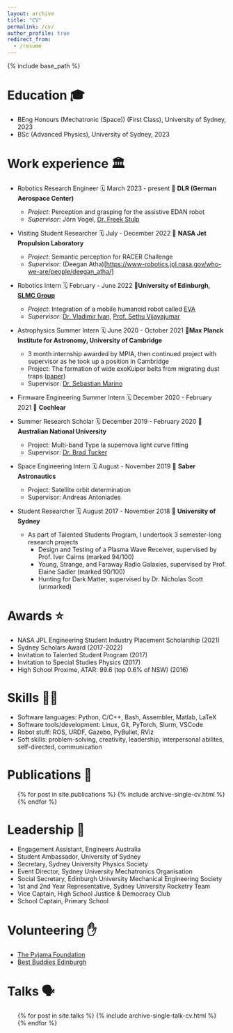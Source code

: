 ```yaml
---
layout: archive
title: "CV"
permalink: /cv/
author_profile: true
redirect_from:
  - /resume
---
```


{% include base_path %}

Education 🎓
======
* BEng Honours (Mechatronic (Space)) (First Class), University of Sydney, 2023
* BSc (Advanced Physics), University of Sydney, 2023

Work experience 🏛️
======
* Robotics Research Engineer 🗓️ March 2023 - present 📍 **DLR (German Aerospace Center)**
  * _Project_: Perception and grasping for the assistive EDAN robot
  * _Supervisor_: Jörn Vogel, [Dr. Freek Stulp](http://www.freekstulp.net/)

* Visiting Student Researcher 🗓️ July - December 2022 📍 **NASA Jet Propulsion Laboratory**
  * _Project_: Semantic perception for RACER Challenge
  * _Supervisor_: (Deegan Atha)[https://www-robotics.jpl.nasa.gov/who-we-are/people/deegan_atha/]

* Robotics Intern 🗓️ February - June 2022 📍**University of Edinburgh, [SLMC Group](https://web.inf.ed.ac.uk/slmc)**
  * _Project_: Integration of a mobile humanoid robot called [EVA](https://youtu.be/nMkcBbofDY0)
  * _Supervisor_: [Dr. Vladimir Ivan](https://vladimirivan.wordpress.com/), [Prof. Sethu Vijayajumar](https://homepages.inf.ed.ac.uk/svijayak/)

* Astrophysics Summer Intern 🗓️ June 2020 - October 2021 📍**Max Planck Institute for Astronomy, University of Cambridge**
  * 3 month internship awarded by MPIA, then continued project with supervisor as he took up a position in Cambridge 
  * Project: The formation of wide exoKuiper belts from migrating dust traps ([paper](https://arxiv.org/pdf/2110.04007.pdf))
  * Supervisor: [Dr. Sebastian Marino](https://sebamarino.github.io/)

* Firmware Engineering Summer Intern 🗓️ December 2020 - February 2021 📍 **Cochlear**

* Summer Research Scholar 🗓️ December 2019 - February 2020 📍 **Australian National University**
  * Project: Multi-band Type Ia supernova light curve fitting
  * Supervisor: [Dr. Brad Tucker](https://www.mso.anu.edu.au/~brad/)
  
* Space Engineering Intern 🗓️ August - November 2019 📍 **Saber Astronautics**
  * Project: Satellite orbit determination
  * Supervisor: Andreas Antoniades

* Student Researcher 🗓️ August 2017 - November 2018 📍 **University of Sydney**
  * As part of Talented Students Program, I undertook 3 semester-long research projects
    * Design and Testing of a Plasma Wave Receiver, supervised by Prof. Iver Cairns (marked 94/100)
    * Young, Strange, and Faraway Radio Galaxies, supervised by Prof. Elaine Sadler (marked 90/100)
    * Hunting for Dark Matter, supervised by Dr. Nicholas Scott (unmarked)

Awards ⭐
======
* NASA JPL Engineering Student Industry Placement Scholarship (2021)
* Sydney Scholars Award (2017-2022)
* Invitation to Talented Student Program (2017)
* Invitation to Special Studies Physics (2017)
* High School Proxime, ATAR: 99.6 (top 0.6% of NSW) (2016)

Skills 👩‍💻
======
* Software languages: Python, C/C++, Bash, Assembler, Matlab, LaTeX
* Software tools/development: Linux, Git, PyTorch, Slurm, VSCode 
* Robot stuff: ROS, URDF, Gazebo, PyBullet, RViz
* Soft skills: problem-solving, creativity, leadership, interpersonal abilites, self-directed, communication

Publications 📜
======
  <ul>{% for post in site.publications %}
    {% include archive-single-cv.html %}
  {% endfor %}</ul>
  
Leadership 🚀
======
* Engagement Assistant, Engineers Australia
* Student Ambassador, University of Sydney
* Secretary, Sydney University Physics Society
* Event Director, Sydney University Mechatronics Organisation
* Social Secretary, Edinburgh University Mechanical Engineering Society
* 1st and 2nd Year Representative, Sydney University Rocketry Team
* Vice Captain, High School Justice & Democracy Club
* School Captain, Primary School

Volunteering ✋
======
* [The Pyjama Foundation](https://thepyjamafoundation.com/about-us/)
* [Best Buddies Edinburgh](https://www.bestbuddies.org/scotland/)

Talks 🗣️
======
  <ul>{% for post in site.talks %}
    {% include archive-single-talk-cv.html %}
  {% endfor %}</ul>